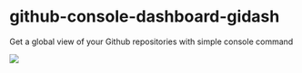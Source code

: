 # github-console-dashboard-gidash
Get a global view of your Github repositories with simple console command 

<img src='https://github.com/slrbl/github-console-dashboard-gidash/screencap_1.png'/>
